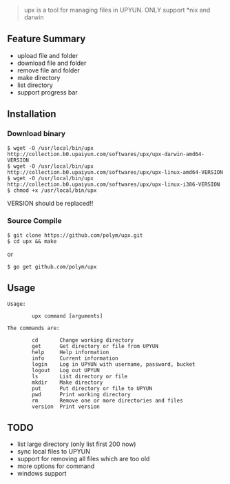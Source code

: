 > upx is a tool for managing files in UPYUN. ONLY support \*nix and darwin

## Feature Summary

- upload file and folder
- download file and folder
- remove file and folder
- make directory
- list directory
- support progress bar


## Installation

### Download binary

```
$ wget -O /usr/local/bin/upx http://collection.b0.upaiyun.com/softwares/upx/upx-darwin-amd64-VERSION
$ wget -O /usr/local/bin/upx http://collection.b0.upaiyun.com/softwares/upx/upx-linux-amd64-VERSION
$ wget -O /usr/local/bin/upx http://collection.b0.upaiyun.com/softwares/upx/upx-linux-i386-VERSION
$ chmod +x /usr/local/bin/upx
```

VERSION should be replaced!!

### Source Compile

```
$ git clone https://github.com/polym/upx.git
$ cd upx && make
```

or

```
$ go get github.com/polym/upx
```

## Usage

```
Usage:

        upx command [arguments]

The commands are:

        cd       Change working directory
        get      Get directory or file from UPYUN
        help     Help information
        info     Current information
        login    Log in UPYUN with username, password, bucket
        logout   Log out UPYUN
        ls       List directory or file
        mkdir    Make directory
        put      Put directory or file to UPYUN
        pwd      Print working directory
        rm       Remove one or more directories and files
        version  Print version

```


## TODO

- list large directory (only list first 200 now)
- sync local files to UPYUN
- support for removing all files which are too old
- more options for command
- windows support
